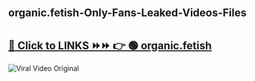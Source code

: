 
 ## organic.fetish-Only-Fans-Leaked-Videos-Files

# <h2><a href="https://mediaupload.pro?organic.fetish">🔗 Click to LINKS ⏩⏩ 👉 🟢 organic.fetish </a></h2>

<a href="https://mediaupload.pro?organic.fetish" rel="nofollow" data-target="animated-image.originalLink"><img src="https://i.ibb.co.com/xMMVF88/686577567.gif" alt="Viral Video Original" style="max-width: 100%; display: inline-block;" data-target="animated-image.originalImage"></a>